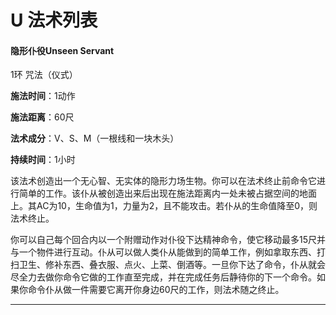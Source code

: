 # U 法术列表

#### 隐形仆役Unseen Servant 

1环  咒法（仪式）

**施法时间**：1动作

**施法距离**：60尺

**法术成分**：V、S、M（一根线和一块木头）

**持续时间**：1小时

​    该法术创造出一个无心智、无实体的隐形力场生物。你可以在法术终止前命令它进行简单的工作。该仆从被创造出来后出现在施法距离内一处未被占据空间的地面上。其AC为10，生命值为1，力量为2，且不能攻击。若仆从的生命值降至0，则法术终止。

​    你可以自己每个回合内以一个附赠动作对仆役下达精神命令，使它移动最多15尺并与一个物件进行互动。仆从可以做人类仆从能做到的简单工作，例如拿取东西、打扫卫生、修补东西、叠衣服、点火、上菜、倒酒等。一旦你下达了命令，仆从就会尽全力去做你命令它做的工作直至完成，并在完成任务后静待你的下一个命令。
​     如果你命令仆从做一件需要它离开你身边60尺的工作，则法术随之终止。

****

